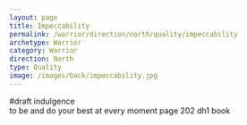```yaml
---
layout: page
title: Impeccability
permalink: /warrior/direction/north/quality/impeccability
archetype: Warrior
category: Warrior
direction: North
type: Quality
image: /images/back/impeccability.jpg
---
```

#draft indulgence  
to be and do your best at every moment page 202 dh1 book
